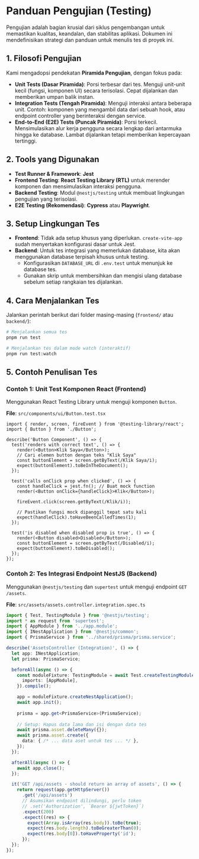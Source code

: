 # Panduan Pengujian (Testing)

Pengujian adalah bagian krusial dari siklus pengembangan untuk memastikan kualitas, keandalan, dan stabilitas aplikasi. Dokumen ini mendefinisikan strategi dan panduan untuk menulis tes di proyek ini.

## 1. Filosofi Pengujian

Kami mengadopsi pendekatan **Piramida Pengujian**, dengan fokus pada:
-   **Unit Tests (Dasar Piramida)**: Porsi terbesar dari tes. Menguji unit-unit kecil (fungsi, komponen UI) secara terisolasi. Cepat dijalankan dan memberikan umpan balik instan.
-   **Integration Tests (Tengah Piramida)**: Menguji interaksi antara beberapa unit. Contoh: komponen yang mengambil data dari sebuah hook, atau endpoint controller yang berinteraksi dengan service.
-   **End-to-End (E2E) Tests (Puncak Piramida)**: Porsi terkecil. Mensimulasikan alur kerja pengguna secara lengkap dari antarmuka hingga ke database. Lambat dijalankan tetapi memberikan kepercayaan tertinggi.

## 2. Tools yang Digunakan

-   **Test Runner & Framework**: **Jest**
-   **Frontend Testing**: **React Testing Library (RTL)** untuk merender komponen dan mensimulasikan interaksi pengguna.
-   **Backend Testing**: Modul `@nestjs/testing` untuk membuat lingkungan pengujian yang terisolasi.
-   **E2E Testing (Rekomendasi)**: **Cypress** atau **Playwright**.

## 3. Setup Lingkungan Tes

-   **Frontend**: Tidak ada setup khusus yang diperlukan. `create-vite-app` sudah menyertakan konfigurasi dasar untuk Jest.
-   **Backend**: Untuk tes integrasi yang memerlukan database, kita akan menggunakan database terpisah khusus untuk testing.
    -   Konfigurasikan `DATABASE_URL` di `.env.test` untuk menunjuk ke database tes.
    -   Gunakan skrip untuk membersihkan dan mengisi ulang database sebelum setiap rangkaian tes dijalankan.

## 4. Cara Menjalankan Tes

Jalankan perintah berikut dari folder masing-masing (`frontend/` atau `backend/`):

```bash
# Menjalankan semua tes
pnpm run test

# Menjalankan tes dalam mode watch (interaktif)
pnpm run test:watch
```

## 5. Contoh Penulisan Tes

### Contoh 1: Unit Test Komponen React (Frontend)

Menggunakan React Testing Library untuk menguji komponen `Button`.

**File**: `src/components/ui/Button.test.tsx`
```tsx
import { render, screen, fireEvent } from '@testing-library/react';
import { Button } from './Button';

describe('Button Component', () => {
  test('renders with correct text', () => {
    render(<Button>Klik Saya</Button>);
    // Cari elemen button dengan teks "Klik Saya"
    const buttonElement = screen.getByText(/Klik Saya/i);
    expect(buttonElement).toBeInTheDocument();
  });

  test('calls onClick prop when clicked', () => {
    const handleClick = jest.fn(); // Buat mock function
    render(<Button onClick={handleClick}>Klik</Button>);
    
    fireEvent.click(screen.getByText(/Klik/i));
    
    // Pastikan fungsi mock dipanggil tepat satu kali
    expect(handleClick).toHaveBeenCalledTimes(1);
  });

  test('is disabled when disabled prop is true', () => {
    render(<Button disabled>Disabled</Button>);
    const buttonElement = screen.getByText(/Disabled/i);
    expect(buttonElement).toBeDisabled();
  });
});
```

### Contoh 2: Tes Integrasi Endpoint NestJS (Backend)

Menggunakan `@nestjs/testing` dan `supertest` untuk menguji endpoint `GET /assets`.

**File**: `src/assets/assets.controller.integration.spec.ts`
```typescript
import { Test, TestingModule } from '@nestjs/testing';
import * as request from 'supertest';
import { AppModule } from '../app.module';
import { INestApplication } from '@nestjs/common';
import { PrismaService } from '../shared/prisma/prisma.service';

describe('AssetsController (Integration)', () => {
  let app: INestApplication;
  let prisma: PrismaService;

  beforeAll(async () => {
    const moduleFixture: TestingModule = await Test.createTestingModule({
      imports: [AppModule],
    }).compile();

    app = moduleFixture.createNestApplication();
    await app.init();
    
    prisma = app.get<PrismaService>(PrismaService);
    
    // Setup: Hapus data lama dan isi dengan data tes
    await prisma.asset.deleteMany({});
    await prisma.asset.create({
      data: { /* ... data aset untuk tes ... */ },
    });
  });

  afterAll(async () => {
    await app.close();
  });

  it('GET /api/assets - should return an array of assets', () => {
    return request(app.getHttpServer())
      .get('/api/assets')
      // Asumsikan endpoint dilindungi, perlu token
      // .set('Authorization', `Bearer ${jwtToken}`) 
      .expect(200)
      .expect((res) => {
        expect(Array.isArray(res.body)).toBe(true);
        expect(res.body.length).toBeGreaterThan(0);
        expect(res.body[0]).toHaveProperty('id');
      });
  });
});
```
